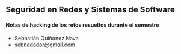 ## **Seguridad en Redes y Sistemas de Software**
#### **Notas de hacking de los retos resueltos durante el semestre**
- Sebastián Quiñonez Nava
- sebnadador@gmail.com
